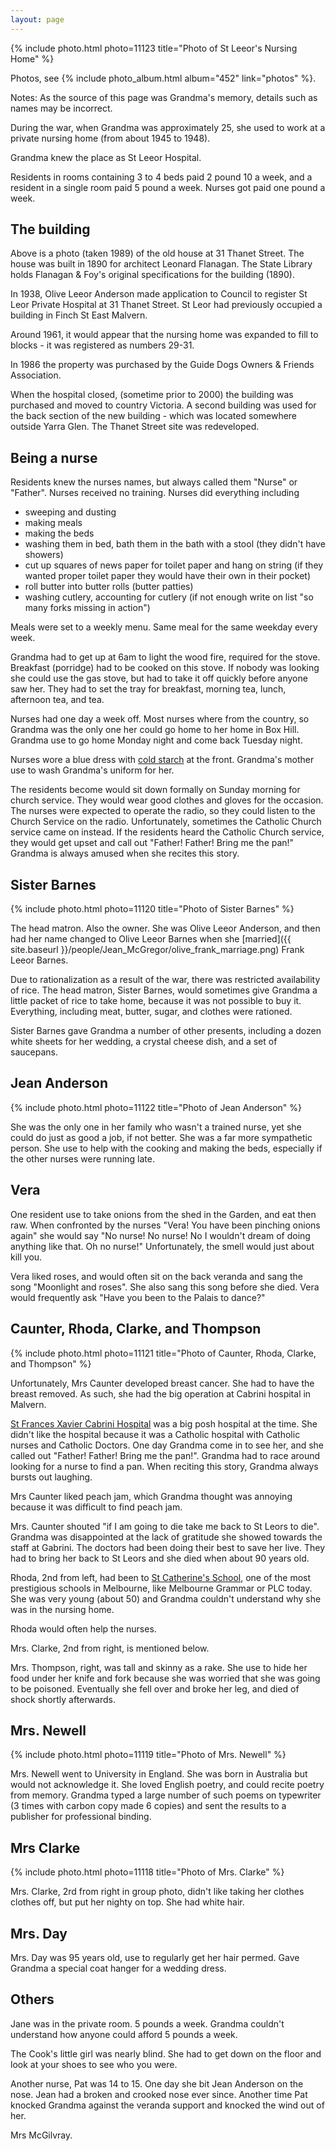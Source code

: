 ```yaml
---
layout: page
---
```


{% include photo.html photo=11123 title="Photo of St Leeor's Nursing Home" %}

Photos, see {% include photo_album.html album="452" link="photos" %}.

Notes: As the source of this page was Grandma's memory, details such as names
may be incorrect.

During the war, when Grandma was approximately 25, she used to work at a
private nursing home (from about 1945 to 1948).

Grandma knew the place as St Leeor Hospital.

Residents in rooms containing 3 to 4 beds paid 2 pound 10 a week, and a
resident in a single room paid 5 pound a week. Nurses got paid one pound a
week.

## The building

Above is a photo (taken 1989) of the old house at 31 Thanet Street. The house
was built in 1890 for architect Leonard Flanagan. The State Library holds
Flanagan & Foy's original specifications for the building (1890).

In 1938, Olive Leeor Anderson made application to Council to register St Leor
Private Hospital at 31 Thanet Street. St Leor had previously occupied a
building in Finch St East Malvern.

Around 1961, it would appear that the nursing home was expanded to fill to
blocks - it was registered as numbers 29-31.

In 1986 the property was purchased by the Guide Dogs Owners & Friends
Association.

When the hospital closed, (sometime prior to 2000) the building was purchased
and moved to country Victoria. A second building was used for the back section
of the new building - which was located somewhere outside Yarra Glen. The Thanet
Street site was redeveloped.

## Being a nurse

Residents knew the nurses names, but always called them "Nurse" or "Father".
Nurses received no training. Nurses did everything including
<ul>
<li>sweeping and dusting</li>
<li>making meals</li>
<li>making the beds</li>
<li>washing them in bed, bath them in the bath with a stool (they didn't have showers)</li>
<li>cut up squares of news paper for toilet paper and hang on string (if they
wanted proper toilet paper they would have their own in their pocket)</li>
<li>roll butter into butter rolls (butter patties)</li>
<li>washing cutlery, accounting for cutlery (if not enough write on list "so many forks missing in action")</li>
</ul>

Meals were set to a weekly menu. Same meal for the same weekday every week.

Grandma had to get up at 6am to light the wood fire, required for the stove.
Breakfast (porridge) had to be cooked on this stove. If nobody was looking she
could use the gas stove, but had to take it off quickly before anyone saw her.
They had to set the tray for breakfast, morning tea, lunch, afternoon tea, and
tea.

Nurses had one day a week off. Most nurses where from the country, so Grandma
was the only one her could go home to her home in Box Hill. Grandma use to go
home Monday night and come back Tuesday night.

Nurses wore a blue dress with <a
href="http://en.wikipedia.org/wiki/Starch#Non-food_applications">cold
starch</a> at the front. Grandma's mother use to wash Grandma's uniform for
her.

The residents become would sit down formally on Sunday morning for church
service. They would wear good clothes and gloves for the occasion. The nurses
were expected to operate the radio, so they could listen to the Church Service
on the radio. Unfortunately, sometimes the Catholic Church service came on
instead. If the residents heard the Catholic Church service, they would get
upset and call out "Father! Father! Bring me the pan!" Grandma is always amused
when she recites this story.

## Sister Barnes

{% include photo.html photo=11120 title="Photo of Sister Barnes" %}

The head matron. Also the owner. She was Olive Leeor Anderson, and then had her
name changed to Olive Leeor Barnes when she
[married]({{ site.baseurl }}/people/Jean_McGregor/olive_frank_marriage.png)
Frank Leeor Barnes.

Due to rationalization as a result of the war, there was restricted
availability of rice. The head matron, Sister Barnes, would sometimes give
Grandma a little packet of rice to take home, because it was not possible to
buy it. Everything, including meat, butter, sugar, and clothes were rationed.

Sister Barnes gave Grandma a number of other presents, including a dozen white
sheets for her wedding, a crystal cheese dish, and a set of saucepans.

## Jean Anderson

{% include photo.html photo=11122 title="Photo of Jean Anderson" %}

She was the only one in her family who wasn't a trained nurse, yet she could do
just as good a job, if not better. She was a far more sympathetic person. She
use to help with the cooking and making the beds, especially if the other
nurses were running late.

## Vera

One resident use to take onions from the shed in the Garden, and eat then raw.
When confronted by the nurses "Vera! You have been pinching onions again" she
would say "No nurse! No nurse! No I wouldn't dream of doing anything like that.
Oh no nurse!" Unfortunately, the smell would just about kill you.

Vera liked roses, and would often sit on the back veranda and sang the song
"Moonlight and roses". She also sang this song before she died. Vera would
frequently ask "Have you been to the Palais to dance?"

## Caunter, Rhoda, Clarke, and Thompson

{% include photo.html photo=11121 title="Photo of Caunter, Rhoda, Clarke, and Thompson" %}

Unfortunately, Mrs Caunter developed breast cancer. She had to have the breast
removed. As such, she had the big operation at Cabrini hospital in Malvern.

<a href="http://www.cabrini.com.au/cabrinihealth/history.asp">St Frances Xavier
Cabrini Hospital</a> was a big posh hospital at the time. She didn't like the
hospital because it was a Catholic hospital with Catholic nurses and Catholic
Doctors. One day Grandma come in to see her, and she called out "Father!
Father! Bring me the pan!". Grandma had to race around looking for a nurse to
find a pan. When reciting this story, Grandma always bursts out laughing.

Mrs Caunter liked peach jam, which Grandma thought was annoying because it was
difficult to find peach jam.

Mrs. Caunter shouted "if I am going to die take me back to St Leors to die".
Grandma was disappointed at the lack of gratitude she showed towards the staff
at Gabrini. The doctors had been doing their best to save her live. They had to
bring her back to St Leors and she died when about 90 years old.

Rhoda, 2nd from left, had been to <a
href="http://www.stcatherines.net.au/AboutUs/default.asp">St Catherine's
School</a>, one of the most prestigious schools in Melbourne, like Melbourne
Grammar or PLC today. She was very young (about 50) and Grandma couldn't
understand why she was in the nursing home.

Rhoda would often help the nurses.

Mrs. Clarke, 2nd from right, is mentioned below.

Mrs. Thompson, right, was tall and skinny as a rake. She use to hide her food
under her knife and fork because she was worried that she was going to be
poisoned. Eventually she fell over and broke her leg, and died of shock shortly
afterwards.

## Mrs. Newell

{% include photo.html photo=11119 title="Photo of Mrs. Newell" %}

Mrs. Newell went to University in England. She was born in Australia but would
not acknowledge it. She loved English poetry, and could recite poetry from
memory. Grandma typed a large number of such poems on typewriter (3 times with
carbon copy made 6 copies) and sent the results to a publisher for professional
binding.

## Mrs Clarke

{% include photo.html photo=11118 title="Photo of Mrs. Clarke" %}

Mrs. Clarke, 2rd from right in group photo, didn't like taking her clothes
clothes off, but put her nighty on top. She had white hair.

## Mrs. Day

Mrs. Day was 95 years old, use to regularly get her hair permed. Gave Grandma a
special coat hanger for a wedding dress.

## Others

Jane was in the private room. 5 pounds a week. Grandma couldn't understand how
anyone could afford 5 pounds a week.

The Cook's little girl was nearly blind. She had to get down on the floor and
look at your shoes to see who you were.

Another nurse, Pat was 14 to 15. One day she bit Jean Anderson on the nose.
Jean had a broken and crooked nose ever since. Another time Pat knocked Grandma
against the veranda support and knocked the wind out of her.

Mrs McGilvray.

